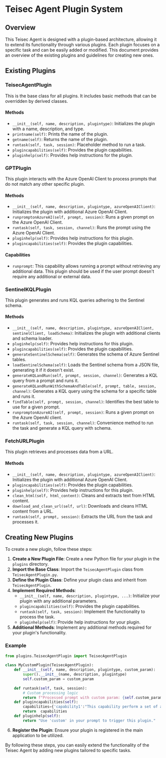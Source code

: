 # Teisec Agent Plugin System  
  
## Overview  
  
This Teisec Agent is designed with a plugin-based architecture, allowing it to extend its functionality through various plugins. Each plugin focuses on a specific task and can be easily added or modified. This document provides an overview of the existing plugins and guidelines for creating new ones.  
  
## Existing Plugins  
  
### TeisecAgentPlugin  
  
This is the base class for all plugins. It includes basic methods that can be overridden by derived classes.  
  
#### Methods  
- `__init__(self, name, description, plugintype)`: Initializes the plugin with a name, description, and type.  
- `printname(self)`: Prints the name of the plugin.  
- `getname(self)`: Returns the name of the plugin.  
- `runtask(self, task, session)`: Placeholder method to run a task.  
- `plugincapabilities(self)`: Provides the plugin capabilities.  
- `pluginhelp(self)`: Provides help instructions for the plugin.  
  
### GPTPlugin  
  
This plugin interacts with the Azure OpenAI Client to process prompts that do not match any other specific plugin.  
  
#### Methods  
- `__init__(self, name, description, plugintype, azureOpenAIClient)`: Initializes the plugin with additional Azure OpenAI Client.  
- `runpromptonAzureAI(self, prompt, session)`: Runs a given prompt on the Azure OpenAI Client.  
- `runtask(self, task, session, channel)`: Runs the prompt using the Azure OpenAI Client.  
- `pluginhelp(self)`: Provides help instructions for this plugin.  
- `plugincapabilities(self)`: Provides the plugin capabilities.  
  
#### Capabilities  
- `runprompt`: This capability allows running a prompt without retrieving any additional data. This plugin should be used if the user prompt doesn't require any additional or external data.  
  
### SentinelKQLPlugin  
  
This plugin generates and runs KQL queries adhering to the Sentinel schema.  
  
#### Methods  
- `__init__(self, name, description, plugintype, azureOpenAIClient, sentinelClient, loadSchema)`: Initializes the plugin with additional clients and schema loader.  
- `pluginhelp(self)`: Provides help instructions for this plugin.  
- `plugincapabilities(self)`: Provides the plugin capabilities.  
- `generateSentinelSchema(self)`: Generates the schema of Azure Sentinel tables.  
- `loadSentinelSchema(self)`: Loads the Sentinel schema from a JSON file, generating it if it doesn't exist.  
- `generateKQLandRun(self, prompt, session, channel)`: Generates a KQL query from a prompt and runs it.  
- `generateKQLandRunWithSchemaAndTable(self, prompt, table, session, channel)`: Generates a KQL query using the schema for a specific table and runs it.  
- `findTable(self, prompt, session, channel)`: Identifies the best table to use for a given prompt.  
- `runpromptonAzureAI(self, prompt, session)`: Runs a given prompt on the Azure OpenAI client.  
- `runtask(self, task, session, channel)`: Convenience method to run the task and generate a KQL query with schema.  
  
### FetchURLPlugin  
  
This plugin retrieves and processes data from a URL.  
  
#### Methods  
- `__init__(self, name, description, plugintype, azureOpenAIClient)`: Initializes the plugin with additional Azure OpenAI Client.  
- `plugincapabilities(self)`: Provides the plugin capabilities.  
- `pluginhelp(self)`: Provides help instructions for this plugin.  
- `clean_html(self, html_content)`: Cleans and extracts text from HTML content.  
- `download_and_clean_url(self, url)`: Downloads and cleans HTML content from a URL.  
- `runtask(self, prompt, session)`: Extracts the URL from the task and processes it.  
  
## Creating New Plugins  
  
To create a new plugin, follow these steps:  
  
1. **Create a New Plugin File**: Create a new Python file for your plugin in the `plugins` directory.  
2. **Import the Base Class**: Import the `TeisecAgentPlugin` class from `TeisecAgentPlugin.py`.  
3. **Define the Plugin Class**: Define your plugin class and inherit from `TeisecAgentPlugin`.  
4. **Implement Required Methods**:  
   - `__init__(self, name, description, plugintype, ...)`: Initialize your plugin with any additional parameters.  
   - `plugincapabilities(self)`: Provides the plugin capabilities.  
   - `runtask(self, task, session)`: Implement the functionality to process the task.  
   - `pluginhelp(self)`: Provide help instructions for your plugin.  
5. **Additional Methods**: Implement any additional methods required for your plugin's functionality.  
  
### Example  
  
```python  
from plugins.TeisecAgentPlugin import TeisecAgentPlugin  
  
class MyCustomPlugin(TeisecAgentPlugin):  
    def __init__(self, name, description, plugintype, custom_param):  
        super().__init__(name, description, plugintype)  
        self.custom_param = custom_param  
  
    def runtask(self, task, session):  
        # Custom processing logic  
        return f"Processed prompt with custom param: {self.custom_param}"  
    def plugincapabilities(self):  
        capabilities={'capability1':"This capability perform a set of actions"}
        return  capabilities
    def pluginhelp(self):  
        return "Use 'custom' in your prompt to trigger this plugin."  
```        
6. **Register the Plugin**: Ensure your plugin is registered in the main application to be utilized.  
   
By following these steps, you can easily extend the functionality of the Teisec Agent by adding new plugins tailored to specific tasks.